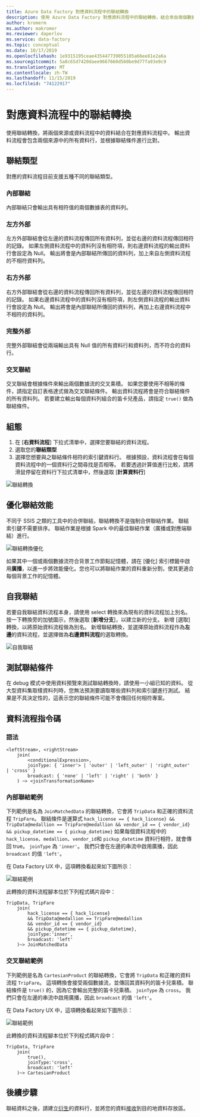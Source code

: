 ```yaml
---
title: Azure Data Factory 對應資料流程中的聯結轉換
description: 使用 Azure Data Factory 對應資料流程中的聯結轉換，結合來自兩個數據源的資料
author: kromerm
ms.author: makromer
ms.reviewer: daperlov
ms.service: data-factory
ms.topic: conceptual
ms.date: 10/17/2019
ms.openlocfilehash: 1e9315195ceae435447739055105a66ee81e2a6a
ms.sourcegitcommit: 5a8c65d7420daee9667660d560be9d77fa93e9c9
ms.translationtype: MT
ms.contentlocale: zh-TW
ms.lasthandoff: 11/15/2019
ms.locfileid: "74122917"
---
```

# <a name="join-transformation-in-mapping-data-flow"></a>對應資料流程中的聯結轉換

使用聯結轉換，將兩個來源或資料流程中的資料結合在對應資料流程中。 輸出資料流程會包含兩個來源中的所有資料行，並根據聯結條件進行比對。 

## <a name="join-types"></a>聯結類型

對應的資料流程目前支援五種不同的聯結類型。

### <a name="inner-join"></a>內部聯結

內部聯結只會輸出具有相符值的兩個數據表的資料列。

### <a name="left-outer"></a>左方外部

左方外部聯結會從左邊的資料流程傳回所有資料列，並從右邊的資料流程傳回相符的記錄。 如果左側資料流程中的資料列沒有相符項，則右邊資料流程的輸出資料行會設定為 Null。 輸出將會是內部聯結所傳回的資料列，加上來自左側資料流程的不相符資料列。

### <a name="right-outer"></a>右方外部

右方外部聯結會從右邊的資料流程傳回所有資料列，並從左邊的資料流程傳回相符的記錄。 如果右邊資料流程中的資料列沒有相符項，則左側資料流程的輸出資料行會設定為 Null。 輸出將會是內部聯結所傳回的資料列，再加上右邊資料流程中不相符的資料列。

### <a name="full-outer"></a>完整外部

完整外部聯結會從兩端輸出具有 Null 值的所有資料行和資料列，而不符合的資料行。

### <a name="cross-join"></a>交叉聯結

交叉聯結會根據條件來輸出兩個數據流的交叉乘積。 如果您要使用不相等的條件，請指定自訂表格達式做為交叉聯結條件。 輸出資料流程將會是符合聯結條件的所有資料列。 若要建立輸出每個資料列組合的笛卡兒產品，請指定 `true()` 做為聯結條件。

## <a name="configuration"></a>組態

1. 在 [**右資料流程**] 下拉式清單中，選擇您要聯結的資料流程。
1. 選取您的**聯結類型**
1. 選擇您想要與之聯結條件相符的索引鍵資料行。 根據預設，資料流程會在每個資料流程中的一個資料行之間尋找是否相等。 若要透過計算值進行比較，請將滑鼠停留在資料行下拉式清單中，然後選取 [**計算資料行**]

![聯結轉換](media/data-flow/join.png "Join")

## <a name="optimizing-join-performance"></a>優化聯結效能

不同于 SSIS 之類的工具中的合併聯結，聯結轉換不是強制合併聯結作業。 聯結索引鍵不需要排序。 聯結作業是根據 Spark 中的最佳聯結作業（廣播或對應端聯結）進行。

![聯結轉換優化](media/data-flow/joinoptimize.png "聯結優化")

如果其中一個或兩個數據流符合背景工作節點記憶體，請在 [優化] 索引標籤中啟用**廣播**，以進一步將效能優化。您也可以將聯結作業的資料重新分割，使其更適合每個背景工作的記憶體。

## <a name="self-join"></a>自我聯結

若要自我聯結資料流程本身，請使用 select 轉換來為現有的資料流程加上別名。 按一下轉換旁的加號圖示，然後選取 [**新增分支**]，以建立新的分支。 新增 [選取] 轉換，以將原始資料流程做為別名。 新增聯結轉換，並選擇原始資料流程作為**左邊**的資料流程，並選擇做為**右邊資料流程**的選取轉換。

![自我聯結](media/data-flow/selfjoin.png "自我聯結")

## <a name="testing-join-conditions"></a>測試聯結條件

在 debug 模式中使用資料預覽來測試聯結轉換時，請使用一小組已知的資料。 從大型資料集取樣資料列時，您無法預測要讀取哪些資料列和索引鍵進行測試。 結果是不具決定性的，這表示您的聯結條件可能不會傳回任何相符專案。

## <a name="data-flow-script"></a>資料流程指令碼

### <a name="syntax"></a>語法

```
<leftStream>, <rightStream>
    join(
        <conditionalExpression>,
        joinType: { 'inner'> | 'outer' | 'left_outer' | 'right_outer' | 'cross' }
        broadcast: { 'none' | 'left' | 'right' | 'both' }
    ) ~> <joinTransformationName>
```

### <a name="inner-join-example"></a>內部聯結範例

下列範例是名為 `JoinMatchedData` 的聯結轉換，它會將 `TripData` 和正確的資料流程 `TripFare`。  聯結條件是運算式 `hack_license == { hack_license} && TripData@medallion == TripFare@medallion && vendor_id == { vendor_id} && pickup_datetime == { pickup_datetime}` 如果每個資料流程中的 `hack_license`、`medallion`、`vendor_id`和 `pickup_datetime` 資料行相符，就會傳回 true。 `joinType` 為 `'inner'`。 我們只會在左邊的串流中啟用廣播，因此 `broadcast` 的值 `'left'`。

在 Data Factory UX 中，這項轉換看起來如下圖所示：

![聯結範例](media/data-flow/join-script1.png "聯結範例")

此轉換的資料流程腳本位於下列程式碼片段中：

```
TripData, TripFare
    join(
        hack_license == { hack_license}
        && TripData@medallion == TripFare@medallion
        && vendor_id == { vendor_id}
        && pickup_datetime == { pickup_datetime},
        joinType:'inner',
        broadcast: 'left'
    )~> JoinMatchedData
```

### <a name="cross-join-example"></a>交叉聯結範例

下列範例是名為 `CartesianProduct` 的聯結轉換，它會將 `TripData` 和正確的資料流程 `TripFare`。 這項轉換會接受兩個數據流，並傳回其資料列的笛卡兒乘積。 聯結條件是 `true()` 的，因為它會輸出完整的笛卡兒乘積。 `joinType` 為 `cross`。 我們只會在左邊的串流中啟用廣播，因此 `broadcast` 的值 `'left'`。

在 Data Factory UX 中，這項轉換看起來如下圖所示：

![聯結範例](media/data-flow/join-script2.png "聯結範例")

此轉換的資料流程腳本位於下列程式碼片段中：

```
TripData, TripFare
    join(
        true(),
        joinType:'cross',
        broadcast: 'left'
    )~> CartesianProduct
```

## <a name="next-steps"></a>後續步驟

聯結資料之後，請建立[衍生](data-flow-derived-column.md)的資料行，並將您的資料[接收](data-flow-sink.md)到目的地資料存放區。
